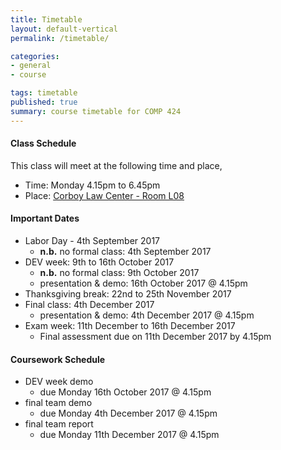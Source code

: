 ```yaml
---
title: Timetable
layout: default-vertical
permalink: /timetable/

categories:
- general
- course

tags: timetable
published: true
summary: course timetable for COMP 424
---
```


#### Class Schedule

This class will meet at the following time and place,

* Time: Monday 4.15pm to 6.45pm
* Place: [Corboy Law Center - Room L08](http://www.luc.edu/media/lucedu/wtc.pdf)

#### Important Dates

* Labor Day - 4th September 2017
  * **n.b.** no formal class: 4th September 2017
* DEV week: 9th to 16th October 2017
  * **n.b.** no formal class: 9th October 2017
  * presentation & demo: 16th October 2017 @ 4.15pm
* Thanksgiving break: 22nd to 25th November 2017
* Final class: 4th December 2017
	* presentation & demo: 4th December 2017 @ 4.15pm
* Exam week: 11th December to 16th December 2017
	* Final assessment due on 11th December 2017 by 4.15pm

#### Coursework Schedule

* DEV week demo
  * due Monday 16th October 2017 @ 4.15pm
* final team demo
  * due Monday 4th December 2017 @ 4.15pm
* final team report
  * due Monday 11th December 2017 @ 4.15pm
